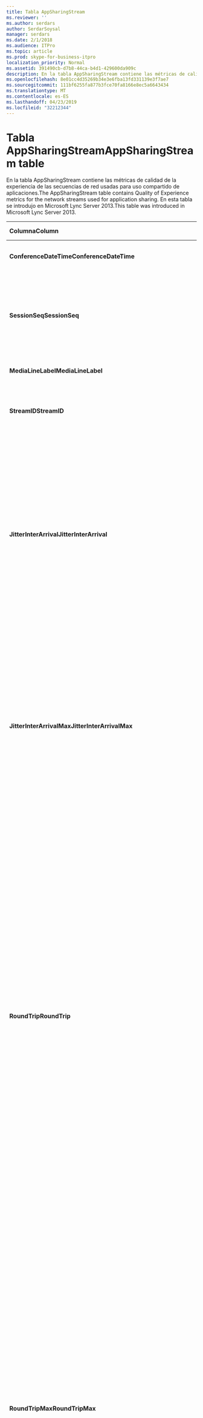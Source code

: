 ```yaml
---
title: Tabla AppSharingStream
ms.reviewer: ''
ms.author: serdars
author: SerdarSoysal
manager: serdars
ms.date: 2/1/2018
ms.audience: ITPro
ms.topic: article
ms.prod: skype-for-business-itpro
localization_priority: Normal
ms.assetid: 391490cb-d7b8-44ca-b4d1-429600da909c
description: En la tabla AppSharingStream contiene las métricas de calidad de la experiencia de las secuencias de red usadas para uso compartido de aplicaciones. En esta tabla se introdujo en Microsoft Lync Server 2013.
ms.openlocfilehash: 8e01cc4d35269b34e3e6fba13fd331139e3f7ae7
ms.sourcegitcommit: 111bf6255fa877b3fce70fa8166e8ec5a6643434
ms.translationtype: MT
ms.contentlocale: es-ES
ms.lasthandoff: 04/23/2019
ms.locfileid: "32212344"
---
```

# <a name="appsharingstream-table"></a><span data-ttu-id="35bac-104">Tabla AppSharingStream</span><span class="sxs-lookup"><span data-stu-id="35bac-104">AppSharingStream table</span></span>
 
<span data-ttu-id="35bac-105">En la tabla AppSharingStream contiene las métricas de calidad de la experiencia de las secuencias de red usadas para uso compartido de aplicaciones.</span><span class="sxs-lookup"><span data-stu-id="35bac-105">The AppSharingStream table contains Quality of Experience metrics for the network streams used for application sharing.</span></span> <span data-ttu-id="35bac-106">En esta tabla se introdujo en Microsoft Lync Server 2013.</span><span class="sxs-lookup"><span data-stu-id="35bac-106">This table was introduced in Microsoft Lync Server 2013.</span></span>
  
|<span data-ttu-id="35bac-107">**Columna**</span><span class="sxs-lookup"><span data-stu-id="35bac-107">**Column**</span></span>|<span data-ttu-id="35bac-108">**Tipo de datos**</span><span class="sxs-lookup"><span data-stu-id="35bac-108">**Data Type**</span></span>|<span data-ttu-id="35bac-109">**Clave o índice**</span><span class="sxs-lookup"><span data-stu-id="35bac-109">**Key/Index**</span></span>|<span data-ttu-id="35bac-110">**Detalles**</span><span class="sxs-lookup"><span data-stu-id="35bac-110">**Details**</span></span>|
|:-----|:-----|:-----|:-----|
|<span data-ttu-id="35bac-111">**ConferenceDateTime**</span><span class="sxs-lookup"><span data-stu-id="35bac-111">**ConferenceDateTime**</span></span> <br/> |<span data-ttu-id="35bac-112">fecha y hora</span><span class="sxs-lookup"><span data-stu-id="35bac-112">dateTime</span></span>  <br/> |<span data-ttu-id="35bac-113">Principal, externa</span><span class="sxs-lookup"><span data-stu-id="35bac-113">Primary, Foreign</span></span>  <br/> |<span data-ttu-id="35bac-114">Fecha y hora en se inició la sesión.</span><span class="sxs-lookup"><span data-stu-id="35bac-114">Date and time that the session started.</span></span>  <br/> |
|<span data-ttu-id="35bac-115">**SessionSeq**</span><span class="sxs-lookup"><span data-stu-id="35bac-115">**SessionSeq**</span></span> <br/> |<span data-ttu-id="35bac-116">int</span><span class="sxs-lookup"><span data-stu-id="35bac-116">int</span></span>  <br/> |<span data-ttu-id="35bac-117">Principal, externa</span><span class="sxs-lookup"><span data-stu-id="35bac-117">Primary, Foreign</span></span>  <br/> |<span data-ttu-id="35bac-118">Identificador secuencial usado para distinguir entre las sesiones que iniciar en la misma fecha y al mismo tiempo.</span><span class="sxs-lookup"><span data-stu-id="35bac-118">Sequential identifier used to distinguish between sessions that started on the same date and at the same time.</span></span>  <br/> |
|<span data-ttu-id="35bac-119">**MediaLineLabel**</span><span class="sxs-lookup"><span data-stu-id="35bac-119">**MediaLineLabel**</span></span> <br/> |<span data-ttu-id="35bac-120">tinyint</span><span class="sxs-lookup"><span data-stu-id="35bac-120">tinyint</span></span>  <br/> |<span data-ttu-id="35bac-121">Principal, externa</span><span class="sxs-lookup"><span data-stu-id="35bac-121">Primary, Foreign</span></span>  <br/> | <span data-ttu-id="35bac-122">Consulte la [Tabla MediaLine](https://docs.microsoft.com/skypeforbusiness/schema-reference/quality-of-experience-qoe-database-schema/medialine-0).</span><span class="sxs-lookup"><span data-stu-id="35bac-122">See [MediaLine Table](https://docs.microsoft.com/skypeforbusiness/schema-reference/quality-of-experience-qoe-database-schema/medialine-0).</span></span> <br/> |
|<span data-ttu-id="35bac-123">**StreamID**</span><span class="sxs-lookup"><span data-stu-id="35bac-123">**StreamID**</span></span> <br/> |<span data-ttu-id="35bac-124">int</span><span class="sxs-lookup"><span data-stu-id="35bac-124">int</span></span>  <br/> |<span data-ttu-id="35bac-125">Primary</span><span class="sxs-lookup"><span data-stu-id="35bac-125">Primary</span></span>  <br/> |<span data-ttu-id="35bac-126">Identificador único de la aplicación de uso compartido de secuencia.</span><span class="sxs-lookup"><span data-stu-id="35bac-126">Unique identifier of the application sharing stream.</span></span>  <br/> |
|<span data-ttu-id="35bac-127">**JitterInterArrival**</span><span class="sxs-lookup"><span data-stu-id="35bac-127">**JitterInterArrival**</span></span> <br/> |<span data-ttu-id="35bac-128">int</span><span class="sxs-lookup"><span data-stu-id="35bac-128">int</span></span>  <br/> ||<span data-ttu-id="35bac-p103">Valor medio de las vibraciones detectadas entre la llagada de paquetes RTP. (La vibración es una forma de medir la "inestabilidad" de una llamada). Los valores altos de vibración suelen deberse a la congestión o a una sobrecarga del servidor multimedia y dan lugar a la distorsión o pérdida del audio.</span><span class="sxs-lookup"><span data-stu-id="35bac-p103">Average jitter detected between RTP packet arrivals. (Jitter is a measure of the "shakiness" of a call.) High jitter values are typically caused by congestion or an overloaded media server, and result in distorted or lost audio.</span></span>  <br/> |
|<span data-ttu-id="35bac-131">**JitterInterArrivalMax**</span><span class="sxs-lookup"><span data-stu-id="35bac-131">**JitterInterArrivalMax**</span></span> <br/> |<span data-ttu-id="35bac-132">int</span><span class="sxs-lookup"><span data-stu-id="35bac-132">int</span></span>  <br/> ||<span data-ttu-id="35bac-133">Vibración máxima detectado entre llegados de paquete RTP.</span><span class="sxs-lookup"><span data-stu-id="35bac-133">Maximum jitter detected between RTP packet arrivals.</span></span> <span data-ttu-id="35bac-134">(Vibración es una medida de la "inestabilidad" de una llamada). Los valores de vibración alta normalmente causados por la congestión o un servidor de medios sobrecargado y audio distorsionado o perdido como resultado.</span><span class="sxs-lookup"><span data-stu-id="35bac-134">(Jitter is a measure of the "shakiness" of a call.) High jitter values are typically caused by congestion or an overloaded media server, and result in distorted or lost audio.</span></span>  <br/> |
|<span data-ttu-id="35bac-135">**RoundTrip**</span><span class="sxs-lookup"><span data-stu-id="35bac-135">**RoundTrip**</span></span> <br/> |<span data-ttu-id="35bac-136">int</span><span class="sxs-lookup"><span data-stu-id="35bac-136">int</span></span>  <br/> ||<span data-ttu-id="35bac-p105">Tiempo medio (en milisegundos) necesario para que un paquete de protocolo de transporte en tiempo real (RTP) llegue a otro extremo y vuelva. Los tiempos de ida y vuelta de 200 milisegundos o menos se consideran de calidad aceptable.</span><span class="sxs-lookup"><span data-stu-id="35bac-p105">Average amount of (in milliseconds) required for a Real-Time Transport Protocol packet to travel to another endpoint and then back. Round-trip times of 200 milliseconds or less are considered of acceptable quality.</span></span>  <br/> <span data-ttu-id="35bac-p106">Los valores elevados en los tiempos del recorrido de ida y vuelta pueden deberse a que se trata de enrutamientos de llamadas internacionales, una configuración incorrecta del enrutamiento o a la sobrecarga en el servidor de medios y causan dificultades en las conversaciones de audio en tiempo real bidireccionales.</span><span class="sxs-lookup"><span data-stu-id="35bac-p106">High round-trip values can be caused by international call routing; a routing misconfiguration; or an overloaded media server. High round-trip times result in difficulties with two-way, real-time audio conversations.</span></span>  <br/> |
|<span data-ttu-id="35bac-141">**RoundTripMax**</span><span class="sxs-lookup"><span data-stu-id="35bac-141">**RoundTripMax**</span></span> <br/> |<span data-ttu-id="35bac-142">int</span><span class="sxs-lookup"><span data-stu-id="35bac-142">int</span></span>  <br/> ||<span data-ttu-id="35bac-143">Cantidad máxima de (en milisegundos) necesario para que viajar al otro extremo y, a continuación, hacer una copia de un paquete de protocolo de transporte en tiempo real.</span><span class="sxs-lookup"><span data-stu-id="35bac-143">Maximum amount of (in milliseconds) required for a Real-Time Transport Protocol packet to travel to another endpoint and then back.</span></span> <span data-ttu-id="35bac-144">Los tiempos de ida y vuelta de 200 milisegundos o menos se consideran de calidad aceptable.</span><span class="sxs-lookup"><span data-stu-id="35bac-144">Round-trip times of 200 milliseconds or less are considered of acceptable quality.</span></span>  <br/> <span data-ttu-id="35bac-p108">Los valores elevados en los tiempos del recorrido de ida y vuelta pueden deberse a que se trata de enrutamientos de llamadas internacionales, una configuración incorrecta del enrutamiento o a la sobrecarga en el servidor de medios y causan dificultades en las conversaciones de audio en tiempo real bidireccionales.</span><span class="sxs-lookup"><span data-stu-id="35bac-p108">High round-trip values can be caused by international call routing; a routing misconfiguration; or an overloaded media server. High round-trip times result in difficulties with two-way, real-time audio conversations.</span></span>  <br/> |
|<span data-ttu-id="35bac-147">**PacketLossRate**</span><span class="sxs-lookup"><span data-stu-id="35bac-147">**PacketLossRate**</span></span> <br/> |<span data-ttu-id="35bac-148">float</span><span class="sxs-lookup"><span data-stu-id="35bac-148">float</span></span>  <br/> ||<span data-ttu-id="35bac-p109">Tasa media de pérdida de paquetes RTP (se habla de pérdida de paquetes cuando los paquetes RTP, un protocolo utilizado para transmitir audio y vídeo a través de Internet, no llegan a su destino). Una tasa alta de pérdida se suele deber a la congestión, falta de ancho de banda, congestión o interferencias en una conexión inalámbrica o la sobrecarga de un servidor de medios. Generalmente, la pérdida de paquetes da lugar a la pérdida o la distorsión del audio.</span><span class="sxs-lookup"><span data-stu-id="35bac-p109">Average rate of Real-Time Transport Protocol (RTP) packet loss. (Packet loss occurs when RTP packets, a protocol used for transmitting audio and video across the Internet, failed to reach their destination.) High loss rates are generally caused by congestion; lack of bandwidth; wireless congestion or interference; or an overloaded media server. Packet loss typically results in distorted or lost audio.</span></span>  <br/> |
|<span data-ttu-id="35bac-152">**PacketLossRateMax**</span><span class="sxs-lookup"><span data-stu-id="35bac-152">**PacketLossRateMax**</span></span> <br/> |<span data-ttu-id="35bac-153">float</span><span class="sxs-lookup"><span data-stu-id="35bac-153">float</span></span>  <br/> ||<span data-ttu-id="35bac-154">Tasa máxima de pérdida de paquetes de protocolo de transporte en tiempo real (RTP).</span><span class="sxs-lookup"><span data-stu-id="35bac-154">Maximum rate of Real-Time Transport Protocol (RTP) packet loss.</span></span> <span data-ttu-id="35bac-155">(La pérdida de paquetes se produce cuando los paquetes de RTP, un protocolo que se usa para la transmisión de audio y vídeo a través de Internet, no se pudo llegar a su destino.) Tasas de pérdidas alta generalmente causados por la congestión; falta de ancho de banda; congestión inalámbrica o interferencias; o un servidor de medios sobrecargado.</span><span class="sxs-lookup"><span data-stu-id="35bac-155">(Packet loss occurs when RTP packets, a protocol used for transmitting audio and video across the Internet, failed to reach their destination.) High loss rates are generally caused by congestion; lack of bandwidth; wireless congestion or interference; or an overloaded media server.</span></span> <span data-ttu-id="35bac-156">Generalmente, la pérdida de paquetes da lugar a la pérdida o la distorsión del audio.</span><span class="sxs-lookup"><span data-stu-id="35bac-156">Packet loss typically results in distorted or lost audio.</span></span>  <br/> |
|<span data-ttu-id="35bac-157">**PacketUtilization**</span><span class="sxs-lookup"><span data-stu-id="35bac-157">**PacketUtilization**</span></span> <br/> |<span data-ttu-id="35bac-158">int</span><span class="sxs-lookup"><span data-stu-id="35bac-158">int</span></span>  <br/> ||<span data-ttu-id="35bac-159">Número de paquetes enviados.</span><span class="sxs-lookup"><span data-stu-id="35bac-159">Number of packets sent.</span></span>  <br/> |
|<span data-ttu-id="35bac-160">**BandwidthEst**</span><span class="sxs-lookup"><span data-stu-id="35bac-160">**BandwidthEst**</span></span> <br/> |<span data-ttu-id="35bac-161">int</span><span class="sxs-lookup"><span data-stu-id="35bac-161">int</span></span>  <br/> ||<span data-ttu-id="35bac-162">Estimado unidireccional ancho de banda disponible al final de la sesión.</span><span class="sxs-lookup"><span data-stu-id="35bac-162">Estimated one-way bandwidth available at the end of the session.</span></span> <span data-ttu-id="35bac-163">Indica en bits por segundo.</span><span class="sxs-lookup"><span data-stu-id="35bac-163">Reported in bits per second.</span></span>  <br/> |
|<span data-ttu-id="35bac-164">**AppSharingPayloadDescription**</span><span class="sxs-lookup"><span data-stu-id="35bac-164">**AppSharingPayloadDescription**</span></span> <br/> |<span data-ttu-id="35bac-165">int</span><span class="sxs-lookup"><span data-stu-id="35bac-165">int</span></span>  <br/> ||<span data-ttu-id="35bac-166">Descripción de la aplicación de uso compartido de carga.</span><span class="sxs-lookup"><span data-stu-id="35bac-166">Description of the application sharing payload.</span></span>  <br/> |
|<span data-ttu-id="35bac-167">**RelativeOneWayTotal**</span><span class="sxs-lookup"><span data-stu-id="35bac-167">**RelativeOneWayTotal**</span></span> <br/> |<span data-ttu-id="35bac-168">float</span><span class="sxs-lookup"><span data-stu-id="35bac-168">float</span></span>  <br/> ||<span data-ttu-id="35bac-169">Cantidad total de latencia unidireccional.</span><span class="sxs-lookup"><span data-stu-id="35bac-169">Total amount of one-way latency.</span></span> <span data-ttu-id="35bac-170">Latencia unidireccional relativa mide el retraso entre el cliente y el servidor.</span><span class="sxs-lookup"><span data-stu-id="35bac-170">Relative one-way latency measures the delay between the client and the server.</span></span>  <br/> |
|<span data-ttu-id="35bac-171">**RelativeOneWayAverage**</span><span class="sxs-lookup"><span data-stu-id="35bac-171">**RelativeOneWayAverage**</span></span> <br/> |<span data-ttu-id="35bac-172">float</span><span class="sxs-lookup"><span data-stu-id="35bac-172">float</span></span>  <br/> ||<span data-ttu-id="35bac-173">Cantidad promedio de latencia unidireccional.</span><span class="sxs-lookup"><span data-stu-id="35bac-173">Average amount of one-way latency.</span></span> <span data-ttu-id="35bac-174">Latencia unidireccional relativa mide el retraso entre el cliente y el servidor.</span><span class="sxs-lookup"><span data-stu-id="35bac-174">Relative one-way latency measures the delay between the client and the server.</span></span>  <br/> |
|<span data-ttu-id="35bac-175">**RelativeOneWayMax**</span><span class="sxs-lookup"><span data-stu-id="35bac-175">**RelativeOneWayMax**</span></span> <br/> |<span data-ttu-id="35bac-176">float</span><span class="sxs-lookup"><span data-stu-id="35bac-176">float</span></span>  <br/> ||<span data-ttu-id="35bac-177">Cantidad máxima de latencia unidireccional.</span><span class="sxs-lookup"><span data-stu-id="35bac-177">Maximum amount of one-way latency.</span></span> <span data-ttu-id="35bac-178">Latencia unidireccional relativa mide el retraso entre el cliente y el servidor.</span><span class="sxs-lookup"><span data-stu-id="35bac-178">Relative one-way latency measures the delay between the client and the server.</span></span>  <br/> |
|<span data-ttu-id="35bac-179">**RelativeOneWayBurstOccurrences**</span><span class="sxs-lookup"><span data-stu-id="35bac-179">**RelativeOneWayBurstOccurrences**</span></span> <br/> |<span data-ttu-id="35bac-180">int</span><span class="sxs-lookup"><span data-stu-id="35bac-180">int</span></span>  <br/> ||<span data-ttu-id="35bac-181">Repeticiones de ráfagas unidireccional total.</span><span class="sxs-lookup"><span data-stu-id="35bac-181">Total one-way burst occurrences.</span></span> <span data-ttu-id="35bac-182">Una transmisión "ráfagas" es una transmisión que los datos fluyen en ráfagas imprevisibles en contraposición a una secuencia estable.</span><span class="sxs-lookup"><span data-stu-id="35bac-182">A "bursty" transmission is a transmission where data flows in unpredictable bursts as opposed to a steady stream.</span></span> <span data-ttu-id="35bac-183">Esta métrica mide el flujo de datos entre el cliente y el servidor.</span><span class="sxs-lookup"><span data-stu-id="35bac-183">This metric measures data flow between the client and the server.</span></span>  <br/> |
|<span data-ttu-id="35bac-184">**RelativeOneWayBurstDensity**</span><span class="sxs-lookup"><span data-stu-id="35bac-184">**RelativeOneWayBurstDensity**</span></span> <br/> |<span data-ttu-id="35bac-185">float</span><span class="sxs-lookup"><span data-stu-id="35bac-185">float</span></span>  <br/> ||<span data-ttu-id="35bac-186">Densidad de ráfagas unidireccional total.</span><span class="sxs-lookup"><span data-stu-id="35bac-186">Total one-way burst density.</span></span> <span data-ttu-id="35bac-187">Una transmisión "ráfagas" es una transmisión que los datos fluyen en ráfagas imprevisibles en contraposición a una secuencia estable.</span><span class="sxs-lookup"><span data-stu-id="35bac-187">A "bursty" transmission is a transmission where data flows in unpredictable bursts as opposed to a steady stream.</span></span> <span data-ttu-id="35bac-188">Esta métrica mide el flujo de datos entre el cliente y el servidor.</span><span class="sxs-lookup"><span data-stu-id="35bac-188">This metric measures data flow between the client and the server.</span></span>  <br/> |
|<span data-ttu-id="35bac-189">**RelativeOneWayBurstDuration**</span><span class="sxs-lookup"><span data-stu-id="35bac-189">**RelativeOneWayBurstDuration**</span></span> <br/> |<span data-ttu-id="35bac-190">float</span><span class="sxs-lookup"><span data-stu-id="35bac-190">float</span></span>  <br/> ||<span data-ttu-id="35bac-191">Duración de ráfagas unidireccional total.</span><span class="sxs-lookup"><span data-stu-id="35bac-191">Total one-way burst duration.</span></span> <span data-ttu-id="35bac-192">Una transmisión "ráfagas" es una transmisión que los datos fluyen en ráfagas imprevisibles en contraposición a una secuencia estable.</span><span class="sxs-lookup"><span data-stu-id="35bac-192">A "bursty" transmission is a transmission where data flows in unpredictable bursts as opposed to a steady stream.</span></span> <span data-ttu-id="35bac-193">Esta métrica mide el flujo de datos entre el cliente y el servidor.</span><span class="sxs-lookup"><span data-stu-id="35bac-193">This metric measures data flow between the client and the server.</span></span>  <br/> |
|<span data-ttu-id="35bac-194">**RelativeOneWayGapOccurrences**</span><span class="sxs-lookup"><span data-stu-id="35bac-194">**RelativeOneWayGapOccurrences**</span></span> <br/> |<span data-ttu-id="35bac-195">int</span><span class="sxs-lookup"><span data-stu-id="35bac-195">int</span></span>  <br/> ||<span data-ttu-id="35bac-196">Repeticiones de intervalos unidireccional total.</span><span class="sxs-lookup"><span data-stu-id="35bac-196">Total one-way gap occurrences.</span></span> <span data-ttu-id="35bac-197">Una transmisión "ráfagas" es una transmisión que los datos fluyen en ráfagas imprevisibles en contraposición a una secuencia estable; carencias de indican los retrasos entre estas ráfagas.</span><span class="sxs-lookup"><span data-stu-id="35bac-197">A "bursty" transmission is a transmission where data flows in unpredictable bursts as opposed to a steady stream; gaps indicate delays between these bursts.</span></span> <span data-ttu-id="35bac-198">Esta métrica mide el flujo de datos entre el cliente y el servidor.</span><span class="sxs-lookup"><span data-stu-id="35bac-198">This metric measures data flow between the client and the server.</span></span>  <br/> |
|<span data-ttu-id="35bac-199">**RelativeOneWayGapDensity**</span><span class="sxs-lookup"><span data-stu-id="35bac-199">**RelativeOneWayGapDensity**</span></span> <br/> |<span data-ttu-id="35bac-200">float</span><span class="sxs-lookup"><span data-stu-id="35bac-200">float</span></span>  <br/> ||<span data-ttu-id="35bac-201">Densidad de intervalos unidireccional total.</span><span class="sxs-lookup"><span data-stu-id="35bac-201">Total one-way gap density.</span></span> <span data-ttu-id="35bac-202">Una transmisión "ráfagas" es una transmisión que los datos fluyen en ráfagas imprevisibles en contraposición a una secuencia estable; carencias de indican los retrasos entre estas ráfagas.</span><span class="sxs-lookup"><span data-stu-id="35bac-202">A "bursty" transmission is a transmission where data flows in unpredictable bursts as opposed to a steady stream; gaps indicate delays between these bursts.</span></span> <span data-ttu-id="35bac-203">Esta métrica mide el flujo de datos entre el cliente y el servidor.</span><span class="sxs-lookup"><span data-stu-id="35bac-203">This metric measures data flow between the client and the server.</span></span>  <br/> |
|<span data-ttu-id="35bac-204">**RelativeOneWayGapDuration**</span><span class="sxs-lookup"><span data-stu-id="35bac-204">**RelativeOneWayGapDuration**</span></span> <br/> |<span data-ttu-id="35bac-205">float</span><span class="sxs-lookup"><span data-stu-id="35bac-205">float</span></span>  <br/> ||<span data-ttu-id="35bac-206">Duración de intervalos unidireccional total.</span><span class="sxs-lookup"><span data-stu-id="35bac-206">Total one-way gap duration.</span></span> <span data-ttu-id="35bac-207">Una transmisión "ráfagas" es una transmisión que los datos fluyen en ráfagas imprevisibles en contraposición a una secuencia estable; carencias de indican los retrasos entre estas ráfagas.</span><span class="sxs-lookup"><span data-stu-id="35bac-207">A "bursty" transmission is a transmission where data flows in unpredictable bursts as opposed to a steady stream; gaps indicate delays between these bursts.</span></span> <span data-ttu-id="35bac-208">Esta métrica mide el flujo de datos entre el cliente y el servidor.</span><span class="sxs-lookup"><span data-stu-id="35bac-208">This metric measures data flow between the client and the server.</span></span>  <br/> |
|<span data-ttu-id="35bac-209">**ApplicationSharingType**</span><span class="sxs-lookup"><span data-stu-id="35bac-209">**ApplicationSharingType**</span></span> <br/> |<span data-ttu-id="35bac-210">varchar (256)</span><span class="sxs-lookup"><span data-stu-id="35bac-210">varChar(256)</span></span>  <br/> ||<span data-ttu-id="35bac-211">Función de aplicación (que comparte o visualiza) y tipo de contenido.</span><span class="sxs-lookup"><span data-stu-id="35bac-211">Application role (Sharer or Viewer) and content type.</span></span>  <br/> |
|<span data-ttu-id="35bac-212">**RDPTileProcessingLatencyTotal**</span><span class="sxs-lookup"><span data-stu-id="35bac-212">**RDPTileProcessingLatencyTotal**</span></span> <br/> |<span data-ttu-id="35bac-213">float</span><span class="sxs-lookup"><span data-stu-id="35bac-213">float</span></span>  <br/> ||<span data-ttu-id="35bac-214">Tiempo total de procesamiento de protocolo de escritorio remoto (RDP) se organizan en mosaico.</span><span class="sxs-lookup"><span data-stu-id="35bac-214">Total processing time for remote desktop protocol (RDP) tiles.</span></span> <span data-ttu-id="35bac-215">Un total superior es igual a un retraso en la experiencia de visualización más largo.</span><span class="sxs-lookup"><span data-stu-id="35bac-215">A higher total equates to a longer delay in the viewing experience.</span></span>  <br/> |
|<span data-ttu-id="35bac-216">**RDPTileProcessingLatencyAverage**</span><span class="sxs-lookup"><span data-stu-id="35bac-216">**RDPTileProcessingLatencyAverage**</span></span> <br/> |<span data-ttu-id="35bac-217">float</span><span class="sxs-lookup"><span data-stu-id="35bac-217">float</span></span>  <br/> ||<span data-ttu-id="35bac-218">Promedio de tiempo de procesamiento de protocolo de escritorio remoto (RDP de) mosaicos.</span><span class="sxs-lookup"><span data-stu-id="35bac-218">Average processing time for remote desktop protocol (RDP) tiles.</span></span> <span data-ttu-id="35bac-219">Un total superior es igual a un retraso en la experiencia de visualización más largo.</span><span class="sxs-lookup"><span data-stu-id="35bac-219">A higher total equates to a longer delay in the viewing experience.</span></span>  <br/> |
|<span data-ttu-id="35bac-220">**RDPTileProcessingLatencyMax**</span><span class="sxs-lookup"><span data-stu-id="35bac-220">**RDPTileProcessingLatencyMax**</span></span> <br/> |<span data-ttu-id="35bac-221">float</span><span class="sxs-lookup"><span data-stu-id="35bac-221">float</span></span>  <br/> ||<span data-ttu-id="35bac-222">Tiempo máximo de procesamiento de protocolo de escritorio remoto (RDP) se organizan en mosaico.</span><span class="sxs-lookup"><span data-stu-id="35bac-222">Maximum processing time for remote desktop protocol (RDP) tiles.</span></span> <span data-ttu-id="35bac-223">Un total superior es igual a un retraso en la experiencia de visualización más largo.</span><span class="sxs-lookup"><span data-stu-id="35bac-223">A higher total equates to a longer delay in the viewing experience.</span></span>  <br/> |
|<span data-ttu-id="35bac-224">**RDPTileProcessingLatencyBurstOccurrences**</span><span class="sxs-lookup"><span data-stu-id="35bac-224">**RDPTileProcessingLatencyBurstOccurrences**</span></span> <br/> |<span data-ttu-id="35bac-225">int</span><span class="sxs-lookup"><span data-stu-id="35bac-225">int</span></span>  <br/> ||<span data-ttu-id="35bac-226">Repeticiones de ráfagas en el tiempo de procesamiento de protocolo de escritorio remoto (RDP) mosaicos.</span><span class="sxs-lookup"><span data-stu-id="35bac-226">Burst occurrences in the processing time for remote desktop protocol (RDP) tiles.</span></span> <span data-ttu-id="35bac-227">Una transmisión "ráfagas" es una transmisión que los datos fluyen en ráfagas imprevisibles en contraposición a una secuencia estable.</span><span class="sxs-lookup"><span data-stu-id="35bac-227">A "bursty" transmission is a transmission where data flows in unpredictable bursts as opposed to a steady stream.</span></span>  <br/> |
|<span data-ttu-id="35bac-228">**RDPTileProcessingLatencyBurstDensity**</span><span class="sxs-lookup"><span data-stu-id="35bac-228">**RDPTileProcessingLatencyBurstDensity**</span></span> <br/> |<span data-ttu-id="35bac-229">float</span><span class="sxs-lookup"><span data-stu-id="35bac-229">float</span></span>  <br/> ||<span data-ttu-id="35bac-230">Densidad de ráfagas en el tiempo de procesamiento de protocolo de escritorio remoto (RDP) mosaicos.</span><span class="sxs-lookup"><span data-stu-id="35bac-230">Burst density in the processing time for remote desktop protocol (RDP) tiles.</span></span> <span data-ttu-id="35bac-231">Una transmisión "ráfagas" es una transmisión que los datos fluyen en ráfagas imprevisibles en contraposición a una secuencia estable.</span><span class="sxs-lookup"><span data-stu-id="35bac-231">A "bursty" transmission is a transmission where data flows in unpredictable bursts as opposed to a steady stream.</span></span>  <br/> |
|<span data-ttu-id="35bac-232">**RDPTileProcessingLatencyBurstDuration**</span><span class="sxs-lookup"><span data-stu-id="35bac-232">**RDPTileProcessingLatencyBurstDuration**</span></span> <br/> |<span data-ttu-id="35bac-233">float</span><span class="sxs-lookup"><span data-stu-id="35bac-233">float</span></span>  <br/> ||<span data-ttu-id="35bac-234">Duración en el tiempo de procesamiento de protocolo de escritorio remoto (RDP) mosaicos de ráfagas.</span><span class="sxs-lookup"><span data-stu-id="35bac-234">Burst duration in the processing time for remote desktop protocol (RDP) tiles.</span></span> <span data-ttu-id="35bac-235">Una transmisión "ráfagas" es una transmisión que los datos fluyen en ráfagas imprevisibles en contraposición a una secuencia estable.</span><span class="sxs-lookup"><span data-stu-id="35bac-235">A "bursty" transmission is a transmission where data flows in unpredictable bursts as opposed to a steady stream.</span></span>  <br/> |
|<span data-ttu-id="35bac-236">**RDPTileProcessingLatencyGapOccurrences**</span><span class="sxs-lookup"><span data-stu-id="35bac-236">**RDPTileProcessingLatencyGapOccurrences**</span></span> <br/> |<span data-ttu-id="35bac-237">int</span><span class="sxs-lookup"><span data-stu-id="35bac-237">int</span></span>  <br/> ||<span data-ttu-id="35bac-238">Repeticiones de intervalos en el tiempo de procesamiento de protocolo de escritorio remoto (RDP) mosaicos.</span><span class="sxs-lookup"><span data-stu-id="35bac-238">Gap occurrences in the processing time for remote desktop protocol (RDP) tiles.</span></span>  <br/> |
|<span data-ttu-id="35bac-239">**RDPTileProcessingLatencyGapDensity**</span><span class="sxs-lookup"><span data-stu-id="35bac-239">**RDPTileProcessingLatencyGapDensity**</span></span> <br/> |<span data-ttu-id="35bac-240">float</span><span class="sxs-lookup"><span data-stu-id="35bac-240">float</span></span>  <br/> ||<span data-ttu-id="35bac-241">Densidad de intervalos en el tiempo de procesamiento de protocolo de escritorio remoto (RDP) se organizan en mosaico.</span><span class="sxs-lookup"><span data-stu-id="35bac-241">Gap density in the processing time for remote desktop protocol (RDP) tiles.</span></span> <span data-ttu-id="35bac-242">Densidad de intervalos bajo equivale a una mejor experiencia de visualización.</span><span class="sxs-lookup"><span data-stu-id="35bac-242">Low gap density equates to a better viewing experience.</span></span>  <br/> |
|<span data-ttu-id="35bac-243">**RDPTileProcessingLatencyGapDuration**</span><span class="sxs-lookup"><span data-stu-id="35bac-243">**RDPTileProcessingLatencyGapDuration**</span></span> <br/> |<span data-ttu-id="35bac-244">float</span><span class="sxs-lookup"><span data-stu-id="35bac-244">float</span></span>  <br/> ||<span data-ttu-id="35bac-245">Duración de intervalos en el tiempo de procesamiento de protocolo de escritorio remoto (RDP) se organizan en mosaico.</span><span class="sxs-lookup"><span data-stu-id="35bac-245">Gap duration in the processing time for remote desktop protocol (RDP) tiles.</span></span> <span data-ttu-id="35bac-246">Las duraciones de espacio corto equivalen a una mejor experiencia de visualización.</span><span class="sxs-lookup"><span data-stu-id="35bac-246">Short gap durations equate to a better viewing experience.</span></span>  <br/> |
|<span data-ttu-id="35bac-247">**CaptureTileRateTotal**</span><span class="sxs-lookup"><span data-stu-id="35bac-247">**CaptureTileRateTotal**</span></span> <br/> |<span data-ttu-id="35bac-248">float</span><span class="sxs-lookup"><span data-stu-id="35bac-248">float</span></span>  <br/> ||<span data-ttu-id="35bac-249">Tasa total de datos capturados (en datos por segundo).</span><span class="sxs-lookup"><span data-stu-id="35bac-249">Total rate of captured tiles (in tiles per second).</span></span>  <br/> |
|<span data-ttu-id="35bac-250">**CaptureTileRateAverage**</span><span class="sxs-lookup"><span data-stu-id="35bac-250">**CaptureTileRateAverage**</span></span> <br/> |<span data-ttu-id="35bac-251">float</span><span class="sxs-lookup"><span data-stu-id="35bac-251">float</span></span>  <br/> ||<span data-ttu-id="35bac-252">Velocidad media de datos capturados (en datos por segundo).</span><span class="sxs-lookup"><span data-stu-id="35bac-252">Average rate of captured tiles (in tiles per second).</span></span>  <br/> |
|<span data-ttu-id="35bac-253">**CaptureTileRateMax**</span><span class="sxs-lookup"><span data-stu-id="35bac-253">**CaptureTileRateMax**</span></span> <br/> |<span data-ttu-id="35bac-254">float</span><span class="sxs-lookup"><span data-stu-id="35bac-254">float</span></span>  <br/> ||<span data-ttu-id="35bac-255">Tasa máxima de datos capturados (en datos por segundo).</span><span class="sxs-lookup"><span data-stu-id="35bac-255">Maximum rate of captured tiles (in tiles per second).</span></span>  <br/> |
|<span data-ttu-id="35bac-256">**CaptureTileRateBurstOccurrences**</span><span class="sxs-lookup"><span data-stu-id="35bac-256">**CaptureTileRateBurstOccurrences**</span></span> <br/> |<span data-ttu-id="35bac-257">en t</span><span class="sxs-lookup"><span data-stu-id="35bac-257">in t</span></span>  <br/> ||<span data-ttu-id="35bac-258">Repeticiones de ráfagas en la tasa de datos capturados (en datos por segundo).</span><span class="sxs-lookup"><span data-stu-id="35bac-258">Burst occurrences in the rate of captured tiles (in tiles per second).</span></span>  <br/> |
|<span data-ttu-id="35bac-259">**CaptureTileRateBurstDensity**</span><span class="sxs-lookup"><span data-stu-id="35bac-259">**CaptureTileRateBurstDensity**</span></span> <br/> |<span data-ttu-id="35bac-260">float</span><span class="sxs-lookup"><span data-stu-id="35bac-260">float</span></span>  <br/> ||<span data-ttu-id="35bac-261">Densidad de ráfagas en la tasa de datos capturados (en datos por segundo).</span><span class="sxs-lookup"><span data-stu-id="35bac-261">Burst density in the rate of captured tiles (in tiles per second).</span></span>  <br/> |
|<span data-ttu-id="35bac-262">**CaptureTileRateBurstDuration**</span><span class="sxs-lookup"><span data-stu-id="35bac-262">**CaptureTileRateBurstDuration**</span></span> <br/> |<span data-ttu-id="35bac-263">float</span><span class="sxs-lookup"><span data-stu-id="35bac-263">float</span></span>  <br/> ||<span data-ttu-id="35bac-264">Duración de ráfagas en la tasa de datos capturados (en datos por segundo).</span><span class="sxs-lookup"><span data-stu-id="35bac-264">Burst duration in the rate of captured tiles (in tiles per second).</span></span>  <br/> |
|<span data-ttu-id="35bac-265">**CaptureTileRateGapOccurrences**</span><span class="sxs-lookup"><span data-stu-id="35bac-265">**CaptureTileRateGapOccurrences**</span></span> <br/> |<span data-ttu-id="35bac-266">int</span><span class="sxs-lookup"><span data-stu-id="35bac-266">int</span></span>  <br/> ||<span data-ttu-id="35bac-267">Repeticiones de intervalos en la tasa de datos capturados (en datos por segundo).</span><span class="sxs-lookup"><span data-stu-id="35bac-267">Gap occurrences in the rate of captured tiles (in tiles per second).</span></span>  <br/> |
|<span data-ttu-id="35bac-268">**CaptureTileRateGapDensity**</span><span class="sxs-lookup"><span data-stu-id="35bac-268">**CaptureTileRateGapDensity**</span></span> <br/> |<span data-ttu-id="35bac-269">float</span><span class="sxs-lookup"><span data-stu-id="35bac-269">float</span></span>  <br/> ||<span data-ttu-id="35bac-270">Densidad de intervalos en la tasa de datos capturados (en datos por segundo).</span><span class="sxs-lookup"><span data-stu-id="35bac-270">Gap density in the rate of captured tiles (in tiles per second).</span></span>  <br/> |
|<span data-ttu-id="35bac-271">**CaptureTileRateGapDuration**</span><span class="sxs-lookup"><span data-stu-id="35bac-271">**CaptureTileRateGapDuration**</span></span> <br/> |<span data-ttu-id="35bac-272">float</span><span class="sxs-lookup"><span data-stu-id="35bac-272">float</span></span>  <br/> ||<span data-ttu-id="35bac-273">Duración de intervalos en la tasa de datos capturados (en datos por segundo).</span><span class="sxs-lookup"><span data-stu-id="35bac-273">Gap duration in the rate of captured tiles (in tiles per second).</span></span>  <br/> |
|<span data-ttu-id="35bac-274">**SpoiledTilePercentTotal**</span><span class="sxs-lookup"><span data-stu-id="35bac-274">**SpoiledTilePercentTotal**</span></span> <br/> |<span data-ttu-id="35bac-275">float</span><span class="sxs-lookup"><span data-stu-id="35bac-275">float</span></span>  <br/> ||<span data-ttu-id="35bac-276">Porcentaje total de contenido que no llega al visor pero descartado y sobrescrito con contenido nuevo.</span><span class="sxs-lookup"><span data-stu-id="35bac-276">Total percentage of the content that did not reach the viewer but was instead discarded and overwritten by fresh content.</span></span>  <br/> |
|<span data-ttu-id="35bac-277">**SpoiledTilePercentAverage**</span><span class="sxs-lookup"><span data-stu-id="35bac-277">**SpoiledTilePercentAverage**</span></span> <br/> |<span data-ttu-id="35bac-278">float</span><span class="sxs-lookup"><span data-stu-id="35bac-278">float</span></span>  <br/> ||<span data-ttu-id="35bac-279">Porcentaje promedio de contenido que no llega al visor pero descartado y sobrescrito con contenido nuevo.</span><span class="sxs-lookup"><span data-stu-id="35bac-279">Average percentage of the content that did not reach the viewer but was instead discarded and overwritten by fresh content.</span></span>  <br/> |
|<span data-ttu-id="35bac-280">**SpoiledTilePercentMax**</span><span class="sxs-lookup"><span data-stu-id="35bac-280">**SpoiledTilePercentMax**</span></span> <br/> |<span data-ttu-id="35bac-281">float</span><span class="sxs-lookup"><span data-stu-id="35bac-281">float</span></span>  <br/> ||<span data-ttu-id="35bac-282">Porcentaje máximo de contenido que no llega al visor pero descartado y sobrescrito con contenido nuevo.</span><span class="sxs-lookup"><span data-stu-id="35bac-282">Maximum percentage of the content that did not reach the viewer but was instead discarded and overwritten by fresh content.</span></span>  <br/> |
|<span data-ttu-id="35bac-283">**SpoiledTilePercentBurstOccurrences**</span><span class="sxs-lookup"><span data-stu-id="35bac-283">**SpoiledTilePercentBurstOccurrences**</span></span> <br/> |<span data-ttu-id="35bac-284">int</span><span class="sxs-lookup"><span data-stu-id="35bac-284">int</span></span>  <br/> ||<span data-ttu-id="35bac-285">Ráfagas de repeticiones para el contenido que no llega al visor pero descartado y sobrescrito con contenido nuevo.</span><span class="sxs-lookup"><span data-stu-id="35bac-285">Burst occurrences for the content that did not reach the viewer but was instead discarded and overwritten by fresh content.</span></span>  <br/> |
|<span data-ttu-id="35bac-286">**SpoiledTilePercentBurstDensity**</span><span class="sxs-lookup"><span data-stu-id="35bac-286">**SpoiledTilePercentBurstDensity**</span></span> <br/> |<span data-ttu-id="35bac-287">float</span><span class="sxs-lookup"><span data-stu-id="35bac-287">float</span></span>  <br/> ||<span data-ttu-id="35bac-288">Ráfagas densidad para el contenido que no llega al visor pero descartado y sobrescrito con contenido nuevo.</span><span class="sxs-lookup"><span data-stu-id="35bac-288">Burst density for the content that did not reach the viewer but was instead discarded and overwritten by fresh content.</span></span>  <br/> |
|<span data-ttu-id="35bac-289">**SpoiledTilePercentBurstDuration**</span><span class="sxs-lookup"><span data-stu-id="35bac-289">**SpoiledTilePercentBurstDuration**</span></span> <br/> |<span data-ttu-id="35bac-290">float</span><span class="sxs-lookup"><span data-stu-id="35bac-290">float</span></span>  <br/> ||<span data-ttu-id="35bac-291">Ráfagas de duración para el contenido que no llega al visor pero descartado y sobrescrito con contenido nuevo.</span><span class="sxs-lookup"><span data-stu-id="35bac-291">Burst duration for the content that did not reach the viewer but was instead discarded and overwritten by fresh content.</span></span>  <br/> |
|<span data-ttu-id="35bac-292">**SpoiledTilePercentGapOccurrences**</span><span class="sxs-lookup"><span data-stu-id="35bac-292">**SpoiledTilePercentGapOccurrences**</span></span> <br/> |<span data-ttu-id="35bac-293">int</span><span class="sxs-lookup"><span data-stu-id="35bac-293">int</span></span>  <br/> ||<span data-ttu-id="35bac-294">Repeticiones de intervalos en el contenido que no llega al visor pero descartado y sobrescrito con contenido nuevo.</span><span class="sxs-lookup"><span data-stu-id="35bac-294">Gap occurrences for the content that did not reach the viewer but was instead discarded and overwritten by fresh content.</span></span>  <br/> |
|<span data-ttu-id="35bac-295">**SpoiledTilePercentGapDensity**</span><span class="sxs-lookup"><span data-stu-id="35bac-295">**SpoiledTilePercentGapDensity**</span></span> <br/> |<span data-ttu-id="35bac-296">float</span><span class="sxs-lookup"><span data-stu-id="35bac-296">float</span></span>  <br/> ||<span data-ttu-id="35bac-297">Densidad de intervalos en el contenido que no llega al visor pero descartado y sobrescrito con contenido nuevo.</span><span class="sxs-lookup"><span data-stu-id="35bac-297">Gap density for the content that did not reach the viewer but was instead discarded and overwritten by fresh content.</span></span>  <br/> |
|<span data-ttu-id="35bac-298">**SpoiledTilePercentGapDuration**</span><span class="sxs-lookup"><span data-stu-id="35bac-298">**SpoiledTilePercentGapDuration**</span></span> <br/> |<span data-ttu-id="35bac-299">float</span><span class="sxs-lookup"><span data-stu-id="35bac-299">float</span></span>  <br/> ||<span data-ttu-id="35bac-300">Duración de intervalos en el contenido que no llega al visor pero descartado y sobrescrito con contenido nuevo.</span><span class="sxs-lookup"><span data-stu-id="35bac-300">Gap duration for the content that did not reach the viewer but was instead discarded and overwritten by fresh content.</span></span>  <br/> |
|<span data-ttu-id="35bac-301">**ScrapingFrameRateTotal**</span><span class="sxs-lookup"><span data-stu-id="35bac-301">**ScrapingFrameRateTotal**</span></span> <br/> |<span data-ttu-id="35bac-302">float</span><span class="sxs-lookup"><span data-stu-id="35bac-302">float</span></span>  <br/> ||<span data-ttu-id="35bac-303">Número total de marcos descartados desde el origen de gráficos.</span><span class="sxs-lookup"><span data-stu-id="35bac-303">Total number of frames scraped from the graphics source.</span></span>  <br/> |
|<span data-ttu-id="35bac-304">**ScrapingFrameRateAverage**</span><span class="sxs-lookup"><span data-stu-id="35bac-304">**ScrapingFrameRateAverage**</span></span> <br/> |<span data-ttu-id="35bac-305">float</span><span class="sxs-lookup"><span data-stu-id="35bac-305">float</span></span>  <br/> ||<span data-ttu-id="35bac-306">Número medio de marcos descartados desde el origen de gráficos.</span><span class="sxs-lookup"><span data-stu-id="35bac-306">Average number of frames scraped from the graphics source.</span></span>  <br/> |
|<span data-ttu-id="35bac-307">**ScrapingFrameRateMax**</span><span class="sxs-lookup"><span data-stu-id="35bac-307">**ScrapingFrameRateMax**</span></span> <br/> |<span data-ttu-id="35bac-308">float</span><span class="sxs-lookup"><span data-stu-id="35bac-308">float</span></span>  <br/> ||<span data-ttu-id="35bac-309">Número máximo de marcos descartados desde el origen de gráficos.</span><span class="sxs-lookup"><span data-stu-id="35bac-309">Maximum number of frames scraped from the graphics source.</span></span>  <br/> |
|<span data-ttu-id="35bac-310">**ScrapingFrameRateBurstOccurrences**</span><span class="sxs-lookup"><span data-stu-id="35bac-310">**ScrapingFrameRateBurstOccurrences**</span></span> <br/> |<span data-ttu-id="35bac-311">int</span><span class="sxs-lookup"><span data-stu-id="35bac-311">int</span></span>  <br/> ||<span data-ttu-id="35bac-312">Repeticiones de ráfagas en los marcos descartados desde el origen de gráficos.</span><span class="sxs-lookup"><span data-stu-id="35bac-312">Burst occurrences in the frames scraped from the graphics source.</span></span>  <br/> |
|<span data-ttu-id="35bac-313">**ScrapingFrameRateBurstDensity**</span><span class="sxs-lookup"><span data-stu-id="35bac-313">**ScrapingFrameRateBurstDensity**</span></span> <br/> |<span data-ttu-id="35bac-314">float</span><span class="sxs-lookup"><span data-stu-id="35bac-314">float</span></span>  <br/> ||<span data-ttu-id="35bac-315">Densidad de ráfagas en los marcos descartados desde el origen de gráficos.</span><span class="sxs-lookup"><span data-stu-id="35bac-315">Burst density in the frames scraped from the graphics source.</span></span>  <br/> |
|<span data-ttu-id="35bac-316">**ScrapingFrameRateBurstDuration**</span><span class="sxs-lookup"><span data-stu-id="35bac-316">**ScrapingFrameRateBurstDuration**</span></span> <br/> |<span data-ttu-id="35bac-317">float</span><span class="sxs-lookup"><span data-stu-id="35bac-317">float</span></span>  <br/> ||<span data-ttu-id="35bac-318">Duración de ráfagas en los marcos descartados desde el origen de gráficos.</span><span class="sxs-lookup"><span data-stu-id="35bac-318">Burst duration in the frames scraped from the graphics source.</span></span>  <br/> |
|<span data-ttu-id="35bac-319">**ScrapingFrameRateGapOccurrences**</span><span class="sxs-lookup"><span data-stu-id="35bac-319">**ScrapingFrameRateGapOccurrences**</span></span> <br/> |<span data-ttu-id="35bac-320">int</span><span class="sxs-lookup"><span data-stu-id="35bac-320">int</span></span>  <br/> ||<span data-ttu-id="35bac-321">Repeticiones de intervalos en los marcos descartados desde el origen de gráficos.</span><span class="sxs-lookup"><span data-stu-id="35bac-321">Gap occurrences in the frames scraped from the graphics source.</span></span>  <br/> |
|<span data-ttu-id="35bac-322">**ScrapingFrameRateGapDensity**</span><span class="sxs-lookup"><span data-stu-id="35bac-322">**ScrapingFrameRateGapDensity**</span></span> <br/> |<span data-ttu-id="35bac-323">float</span><span class="sxs-lookup"><span data-stu-id="35bac-323">float</span></span>  <br/> ||<span data-ttu-id="35bac-324">Densidad de intervalos en los marcos descartados desde el origen de gráficos.</span><span class="sxs-lookup"><span data-stu-id="35bac-324">Gap density in the frames scraped from the graphics source.</span></span>  <br/> |
|<span data-ttu-id="35bac-325">**ScrapingFrameRateGapDuration**</span><span class="sxs-lookup"><span data-stu-id="35bac-325">**ScrapingFrameRateGapDuration**</span></span> <br/> |<span data-ttu-id="35bac-326">float</span><span class="sxs-lookup"><span data-stu-id="35bac-326">float</span></span>  <br/> ||<span data-ttu-id="35bac-327">Duración de intervalos en los marcos descartados desde el origen de gráficos.</span><span class="sxs-lookup"><span data-stu-id="35bac-327">Gap duration in the frames scraped from the graphics source.</span></span>  <br/> |
|<span data-ttu-id="35bac-328">**IncomingTileRateTotal**</span><span class="sxs-lookup"><span data-stu-id="35bac-328">**IncomingTileRateTotal**</span></span> <br/> |<span data-ttu-id="35bac-329">float</span><span class="sxs-lookup"><span data-stu-id="35bac-329">float</span></span>  <br/> ||<span data-ttu-id="35bac-330">Total de la tasa de tramas de entrada recibidos por el Visor.</span><span class="sxs-lookup"><span data-stu-id="35bac-330">Total incoming frame rate as received by the viewer.</span></span>  <br/> |
|<span data-ttu-id="35bac-331">**IncomingTileRateAverage**</span><span class="sxs-lookup"><span data-stu-id="35bac-331">**IncomingTileRateAverage**</span></span> <br/> |<span data-ttu-id="35bac-332">float</span><span class="sxs-lookup"><span data-stu-id="35bac-332">float</span></span>  <br/> ||<span data-ttu-id="35bac-333">Promedio de tasa de tramas de entrada recibidos por el Visor.</span><span class="sxs-lookup"><span data-stu-id="35bac-333">Average incoming frame rate as received by the viewer.</span></span>  <br/> |
|<span data-ttu-id="35bac-334">**IncomingTileRateMax**</span><span class="sxs-lookup"><span data-stu-id="35bac-334">**IncomingTileRateMax**</span></span> <br/> |<span data-ttu-id="35bac-335">float</span><span class="sxs-lookup"><span data-stu-id="35bac-335">float</span></span>  <br/> ||<span data-ttu-id="35bac-336">Tasa de datos de entrada máxima recibidos por el Visor.</span><span class="sxs-lookup"><span data-stu-id="35bac-336">Maximum incoming tile rate as received by the viewer.</span></span>  <br/> |
|<span data-ttu-id="35bac-337">**IncomingTileRateBurstOccurrences**</span><span class="sxs-lookup"><span data-stu-id="35bac-337">**IncomingTileRateBurstOccurrences**</span></span> <br/> |<span data-ttu-id="35bac-338">int</span><span class="sxs-lookup"><span data-stu-id="35bac-338">int</span></span>  <br/> ||<span data-ttu-id="35bac-339">Repeticiones de ráfagas en la tasa de datos entrantes recibidos por el Visor.</span><span class="sxs-lookup"><span data-stu-id="35bac-339">Burst occurrences in the incoming tile rate as received by the viewer.</span></span>  <br/> |
|<span data-ttu-id="35bac-340">**IncomingTileRateBurstDensity**</span><span class="sxs-lookup"><span data-stu-id="35bac-340">**IncomingTileRateBurstDensity**</span></span> <br/> |<span data-ttu-id="35bac-341">float</span><span class="sxs-lookup"><span data-stu-id="35bac-341">float</span></span>  <br/> ||<span data-ttu-id="35bac-342">Densidad de ráfagas en la tasa de datos entrantes recibidos por el Visor.</span><span class="sxs-lookup"><span data-stu-id="35bac-342">Burst density in the incoming tile rate as received by the viewer.</span></span>  <br/> |
|<span data-ttu-id="35bac-343">**IncomingTileRateBurstDuration**</span><span class="sxs-lookup"><span data-stu-id="35bac-343">**IncomingTileRateBurstDuration**</span></span> <br/> |<span data-ttu-id="35bac-344">float</span><span class="sxs-lookup"><span data-stu-id="35bac-344">float</span></span>  <br/> ||<span data-ttu-id="35bac-345">Duración de ráfagas en la tasa de datos entrantes recibidos por el Visor.</span><span class="sxs-lookup"><span data-stu-id="35bac-345">Burst duration in the incoming tile rate as received by the viewer.</span></span>  <br/> |
|<span data-ttu-id="35bac-346">**IncomingTileRateGapOccurrences**</span><span class="sxs-lookup"><span data-stu-id="35bac-346">**IncomingTileRateGapOccurrences**</span></span> <br/> |<span data-ttu-id="35bac-347">int</span><span class="sxs-lookup"><span data-stu-id="35bac-347">int</span></span>  <br/> ||<span data-ttu-id="35bac-348">Repeticiones de intervalos de la tasa de datos entrantes recibidos por el Visor.</span><span class="sxs-lookup"><span data-stu-id="35bac-348">Gap occurrences in the incoming tile rate as received by the viewer.</span></span>  <br/> |
|<span data-ttu-id="35bac-349">**IncomingTileRateGapDensity**</span><span class="sxs-lookup"><span data-stu-id="35bac-349">**IncomingTileRateGapDensity**</span></span> <br/> |<span data-ttu-id="35bac-350">float</span><span class="sxs-lookup"><span data-stu-id="35bac-350">float</span></span>  <br/> ||<span data-ttu-id="35bac-351">Densidad de intervalos de la tasa de datos entrantes recibidos por el Visor.</span><span class="sxs-lookup"><span data-stu-id="35bac-351">Gap density in the incoming tile rate as received by the viewer.</span></span>  <br/> |
|<span data-ttu-id="35bac-352">**IncomingTileRateGapDuration**</span><span class="sxs-lookup"><span data-stu-id="35bac-352">**IncomingTileRateGapDuration**</span></span> <br/> |<span data-ttu-id="35bac-353">float</span><span class="sxs-lookup"><span data-stu-id="35bac-353">float</span></span>  <br/> ||<span data-ttu-id="35bac-354">Duración de intervalos de la tasa de datos entrantes recibidos por el Visor.</span><span class="sxs-lookup"><span data-stu-id="35bac-354">Gap duration in the incoming tile rate as received by the viewer.</span></span>  <br/> |
|<span data-ttu-id="35bac-355">**IncomingFrameRateTotal**</span><span class="sxs-lookup"><span data-stu-id="35bac-355">**IncomingFrameRateTotal**</span></span> <br/> |<span data-ttu-id="35bac-356">float</span><span class="sxs-lookup"><span data-stu-id="35bac-356">float</span></span>  <br/> ||<span data-ttu-id="35bac-357">Total de la tasa de tramas de entrada recibidos por el Visor.</span><span class="sxs-lookup"><span data-stu-id="35bac-357">Total incoming frame rate as received by the viewer.</span></span>  <br/> |
|<span data-ttu-id="35bac-358">**IncomingFrameRateAverage**</span><span class="sxs-lookup"><span data-stu-id="35bac-358">**IncomingFrameRateAverage**</span></span> <br/> |<span data-ttu-id="35bac-359">float</span><span class="sxs-lookup"><span data-stu-id="35bac-359">float</span></span>  <br/> ||<span data-ttu-id="35bac-360">Promedio de tasa de tramas de entrada recibidos por el Visor.</span><span class="sxs-lookup"><span data-stu-id="35bac-360">Average incoming frame rate as received by the viewer.</span></span>  <br/> |
|<span data-ttu-id="35bac-361">**IncomingFrameRateMax**</span><span class="sxs-lookup"><span data-stu-id="35bac-361">**IncomingFrameRateMax**</span></span> <br/> |<span data-ttu-id="35bac-362">float</span><span class="sxs-lookup"><span data-stu-id="35bac-362">float</span></span>  <br/> ||<span data-ttu-id="35bac-363">Máxima velocidad de fotogramas entrantes recibidas por el Visor.</span><span class="sxs-lookup"><span data-stu-id="35bac-363">Maximum incoming frame rate as received by the viewer.</span></span>  <br/> |
|<span data-ttu-id="35bac-364">**IncomingFrameRateBurstOccurrences**</span><span class="sxs-lookup"><span data-stu-id="35bac-364">**IncomingFrameRateBurstOccurrences**</span></span> <br/> |<span data-ttu-id="35bac-365">int</span><span class="sxs-lookup"><span data-stu-id="35bac-365">int</span></span>  <br/> ||<span data-ttu-id="35bac-366">Repeticiones de ráfagas en la tasa de tramas de entrada recibidos por el Visor.</span><span class="sxs-lookup"><span data-stu-id="35bac-366">Burst occurrences in the incoming frame rate as received by the viewer.</span></span>  <br/> |
|<span data-ttu-id="35bac-367">**IncomingFrameRateBurstDensity**</span><span class="sxs-lookup"><span data-stu-id="35bac-367">**IncomingFrameRateBurstDensity**</span></span> <br/> |<span data-ttu-id="35bac-368">float</span><span class="sxs-lookup"><span data-stu-id="35bac-368">float</span></span>  <br/> ||<span data-ttu-id="35bac-369">Densidad de ráfagas en la tasa de tramas de entrada recibidos por el Visor.</span><span class="sxs-lookup"><span data-stu-id="35bac-369">Burst density in the incoming frame rate as received by the viewer.</span></span>  <br/> |
|<span data-ttu-id="35bac-370">**IncomingFrameRateBurstDuration**</span><span class="sxs-lookup"><span data-stu-id="35bac-370">**IncomingFrameRateBurstDuration**</span></span> <br/> |<span data-ttu-id="35bac-371">float</span><span class="sxs-lookup"><span data-stu-id="35bac-371">float</span></span>  <br/> ||<span data-ttu-id="35bac-372">Duración de ráfagas en la tasa de tramas de entrada recibidos por el Visor.</span><span class="sxs-lookup"><span data-stu-id="35bac-372">Burst duration in the incoming frame rate as received by the viewer.</span></span>  <br/> |
|<span data-ttu-id="35bac-373">**IncomingFrameRateGapOccurrences**</span><span class="sxs-lookup"><span data-stu-id="35bac-373">**IncomingFrameRateGapOccurrences**</span></span> <br/> |<span data-ttu-id="35bac-374">int</span><span class="sxs-lookup"><span data-stu-id="35bac-374">int</span></span>  <br/> ||<span data-ttu-id="35bac-375">Repeticiones de intervalos de la tasa de tramas de entrada recibidos por el Visor.</span><span class="sxs-lookup"><span data-stu-id="35bac-375">Gap occurrences in the incoming frame rate as received by the viewer.</span></span>  <br/> |
|<span data-ttu-id="35bac-376">**IncomingFrameRateGapDensity**</span><span class="sxs-lookup"><span data-stu-id="35bac-376">**IncomingFrameRateGapDensity**</span></span> <br/> |<span data-ttu-id="35bac-377">float</span><span class="sxs-lookup"><span data-stu-id="35bac-377">float</span></span>  <br/> ||<span data-ttu-id="35bac-378">Densidad de intervalos de la tasa de tramas de entrada recibidos por el Visor.</span><span class="sxs-lookup"><span data-stu-id="35bac-378">Gap density in the incoming frame rate as received by the viewer.</span></span>  <br/> |
|<span data-ttu-id="35bac-379">**IncomingFrameRateDuration**</span><span class="sxs-lookup"><span data-stu-id="35bac-379">**IncomingFrameRateDuration**</span></span> <br/> |<span data-ttu-id="35bac-380">float</span><span class="sxs-lookup"><span data-stu-id="35bac-380">float</span></span>  <br/> ||<span data-ttu-id="35bac-381">Duración de intervalos de la tasa de tramas de entrada recibidos por el Visor.</span><span class="sxs-lookup"><span data-stu-id="35bac-381">Gap duration in the incoming frame rate as received by the viewer.</span></span>  <br/> |
|<span data-ttu-id="35bac-382">**OutgoingTileRateTotal**</span><span class="sxs-lookup"><span data-stu-id="35bac-382">**OutgoingTileRateTotal**</span></span> <br/> |<span data-ttu-id="35bac-383">float</span><span class="sxs-lookup"><span data-stu-id="35bac-383">float</span></span>  <br/> ||<span data-ttu-id="35bac-384">Total tasa de datos salientes para el remitente.</span><span class="sxs-lookup"><span data-stu-id="35bac-384">Total outgoing tile rate for the sender.</span></span>  <br/> |
|<span data-ttu-id="35bac-385">**OutgoingTileRateAverage**</span><span class="sxs-lookup"><span data-stu-id="35bac-385">**OutgoingTileRateAverage**</span></span> <br/> |<span data-ttu-id="35bac-386">float</span><span class="sxs-lookup"><span data-stu-id="35bac-386">float</span></span>  <br/> ||<span data-ttu-id="35bac-387">Promedio tasa de datos salientes para el remitente.</span><span class="sxs-lookup"><span data-stu-id="35bac-387">Average outgoing tile rate for the sender.</span></span>  <br/> |
|<span data-ttu-id="35bac-388">**OutgoingTileRateMax**</span><span class="sxs-lookup"><span data-stu-id="35bac-388">**OutgoingTileRateMax**</span></span> <br/> |<span data-ttu-id="35bac-389">float</span><span class="sxs-lookup"><span data-stu-id="35bac-389">float</span></span>  <br/> ||<span data-ttu-id="35bac-390">Máximo tasa de datos salientes para el remitente.</span><span class="sxs-lookup"><span data-stu-id="35bac-390">Maximum outgoing tile rate for the sender.</span></span>  <br/> |
|<span data-ttu-id="35bac-391">**OutgoingTileRateBurstOccurrences**</span><span class="sxs-lookup"><span data-stu-id="35bac-391">**OutgoingTileRateBurstOccurrences**</span></span> <br/> |<span data-ttu-id="35bac-392">int</span><span class="sxs-lookup"><span data-stu-id="35bac-392">int</span></span>  <br/> ||<span data-ttu-id="35bac-393">Repeticiones de ráfagas en la tasa de datos salientes para el remitente.</span><span class="sxs-lookup"><span data-stu-id="35bac-393">Burst occurrences in the outgoing tile rate for the sender.</span></span>  <br/> |
|<span data-ttu-id="35bac-394">**OutgoingTileRateBurstDensity**</span><span class="sxs-lookup"><span data-stu-id="35bac-394">**OutgoingTileRateBurstDensity**</span></span> <br/> |<span data-ttu-id="35bac-395">float</span><span class="sxs-lookup"><span data-stu-id="35bac-395">float</span></span>  <br/> ||<span data-ttu-id="35bac-396">Densidad de ráfagas en la tasa de datos salientes para el remitente.</span><span class="sxs-lookup"><span data-stu-id="35bac-396">Burst density in the outgoing tile rate for the sender.</span></span>  <br/> |
|<span data-ttu-id="35bac-397">**OutgoingTileRateBurstDuration**</span><span class="sxs-lookup"><span data-stu-id="35bac-397">**OutgoingTileRateBurstDuration**</span></span> <br/> |<span data-ttu-id="35bac-398">float</span><span class="sxs-lookup"><span data-stu-id="35bac-398">float</span></span>  <br/> ||<span data-ttu-id="35bac-399">Duración de ráfagas en la tasa de datos salientes para el remitente.</span><span class="sxs-lookup"><span data-stu-id="35bac-399">Burst duration in the outgoing tile rate for the sender.</span></span>  <br/> |
|<span data-ttu-id="35bac-400">**OutgoingTileRateGapOccurrences**</span><span class="sxs-lookup"><span data-stu-id="35bac-400">**OutgoingTileRateGapOccurrences**</span></span> <br/> |<span data-ttu-id="35bac-401">int</span><span class="sxs-lookup"><span data-stu-id="35bac-401">int</span></span>  <br/> ||<span data-ttu-id="35bac-402">Repeticiones de intervalos en la tasa de datos salientes para el remitente.</span><span class="sxs-lookup"><span data-stu-id="35bac-402">Gap occurrences in the outgoing tile rate for the sender.</span></span>  <br/> |
|<span data-ttu-id="35bac-403">**OutgoingTileRateGapDensity**</span><span class="sxs-lookup"><span data-stu-id="35bac-403">**OutgoingTileRateGapDensity**</span></span> <br/> |<span data-ttu-id="35bac-404">float</span><span class="sxs-lookup"><span data-stu-id="35bac-404">float</span></span>  <br/> ||<span data-ttu-id="35bac-405">Densidad de intervalos en la tasa de datos salientes para el remitente.</span><span class="sxs-lookup"><span data-stu-id="35bac-405">Gap density in the outgoing tile rate for the sender.</span></span>  <br/> |
|<span data-ttu-id="35bac-406">**OutgoingTileRateGapDuration**</span><span class="sxs-lookup"><span data-stu-id="35bac-406">**OutgoingTileRateGapDuration**</span></span> <br/> |<span data-ttu-id="35bac-407">float</span><span class="sxs-lookup"><span data-stu-id="35bac-407">float</span></span>  <br/> ||<span data-ttu-id="35bac-408">Duración de intervalos en la tasa de datos salientes para el remitente.</span><span class="sxs-lookup"><span data-stu-id="35bac-408">Gap duration in the outgoing tile rate for the sender.</span></span>  <br/> |
|<span data-ttu-id="35bac-409">**OutgoingFrameRateTotal**</span><span class="sxs-lookup"><span data-stu-id="35bac-409">**OutgoingFrameRateTotal**</span></span> <br/> |<span data-ttu-id="35bac-410">float</span><span class="sxs-lookup"><span data-stu-id="35bac-410">float</span></span>  <br/> ||<span data-ttu-id="35bac-411">Total tasa de tramas salientes para el remitente.</span><span class="sxs-lookup"><span data-stu-id="35bac-411">Total outgoing frame rate for the sender.</span></span>  <br/> |
|<span data-ttu-id="35bac-412">**OutgoingFrameRateAverage**</span><span class="sxs-lookup"><span data-stu-id="35bac-412">**OutgoingFrameRateAverage**</span></span> <br/> |<span data-ttu-id="35bac-413">float</span><span class="sxs-lookup"><span data-stu-id="35bac-413">float</span></span>  <br/> ||<span data-ttu-id="35bac-414">promedio tasa de tramas salientes para el remitente.</span><span class="sxs-lookup"><span data-stu-id="35bac-414">average outgoing frame rate for the sender.</span></span>  <br/> |
|<span data-ttu-id="35bac-415">**OutgoingFrameRateMax**</span><span class="sxs-lookup"><span data-stu-id="35bac-415">**OutgoingFrameRateMax**</span></span> <br/> |<span data-ttu-id="35bac-416">float</span><span class="sxs-lookup"><span data-stu-id="35bac-416">float</span></span>  <br/> ||<span data-ttu-id="35bac-417">Máxima velocidad de fotogramas salientes para el remitente.</span><span class="sxs-lookup"><span data-stu-id="35bac-417">Maximum outgoing frame rate for the sender.</span></span>  <br/> |
|<span data-ttu-id="35bac-418">**OutgoingFrameRateBurstOccurrences**</span><span class="sxs-lookup"><span data-stu-id="35bac-418">**OutgoingFrameRateBurstOccurrences**</span></span> <br/> |<span data-ttu-id="35bac-419">int</span><span class="sxs-lookup"><span data-stu-id="35bac-419">int</span></span>  <br/> ||<span data-ttu-id="35bac-420">Repeticiones de ráfagas en la tasa de tramas de salida para el remitente.</span><span class="sxs-lookup"><span data-stu-id="35bac-420">Burst occurrences in the outgoing frame rate for the sender.</span></span>  <br/> |
|<span data-ttu-id="35bac-421">**OutgoingFrameRateBurstDensity**</span><span class="sxs-lookup"><span data-stu-id="35bac-421">**OutgoingFrameRateBurstDensity**</span></span> <br/> |<span data-ttu-id="35bac-422">float</span><span class="sxs-lookup"><span data-stu-id="35bac-422">float</span></span>  <br/> ||<span data-ttu-id="35bac-423">Densidad de ráfagas en la tasa de tramas de salida para el remitente.</span><span class="sxs-lookup"><span data-stu-id="35bac-423">Burst density in the outgoing frame rate for the sender.</span></span>  <br/> |
|<span data-ttu-id="35bac-424">**OutgoingFrameRateBurstDuration**</span><span class="sxs-lookup"><span data-stu-id="35bac-424">**OutgoingFrameRateBurstDuration**</span></span> <br/> |<span data-ttu-id="35bac-425">float</span><span class="sxs-lookup"><span data-stu-id="35bac-425">float</span></span>  <br/> ||<span data-ttu-id="35bac-426">Duración de ráfagas en la tasa de tramas de salida para el remitente.</span><span class="sxs-lookup"><span data-stu-id="35bac-426">Burst duration in the outgoing frame rate for the sender.</span></span>  <br/> |
|<span data-ttu-id="35bac-427">**OutgoingFrameRateGapOccurrences**</span><span class="sxs-lookup"><span data-stu-id="35bac-427">**OutgoingFrameRateGapOccurrences**</span></span> <br/> |<span data-ttu-id="35bac-428">int</span><span class="sxs-lookup"><span data-stu-id="35bac-428">int</span></span>  <br/> ||<span data-ttu-id="35bac-429">Repeticiones de intervalos en la tasa de tramas de salida para el remitente.</span><span class="sxs-lookup"><span data-stu-id="35bac-429">Gap occurrences in the outgoing frame rate for the sender.</span></span>  <br/> |
|<span data-ttu-id="35bac-430">**OutgoingFrameRateGapDensity**</span><span class="sxs-lookup"><span data-stu-id="35bac-430">**OutgoingFrameRateGapDensity**</span></span> <br/> |<span data-ttu-id="35bac-431">float</span><span class="sxs-lookup"><span data-stu-id="35bac-431">float</span></span>  <br/> ||<span data-ttu-id="35bac-432">Densidad de intervalos en la tasa de tramas de salida para el remitente.</span><span class="sxs-lookup"><span data-stu-id="35bac-432">Gap density in the outgoing frame rate for the sender.</span></span>  <br/> |
|<span data-ttu-id="35bac-433">**OutgoingFrameRateGapDuration**</span><span class="sxs-lookup"><span data-stu-id="35bac-433">**OutgoingFrameRateGapDuration**</span></span> <br/> |<span data-ttu-id="35bac-434">float</span><span class="sxs-lookup"><span data-stu-id="35bac-434">float</span></span>  <br/> ||<span data-ttu-id="35bac-435">Duración de intervalos en la tasa de tramas de salida para el remitente.</span><span class="sxs-lookup"><span data-stu-id="35bac-435">Gap duration in the outgoing frame rate for the sender.</span></span>  <br/> |
|<span data-ttu-id="35bac-436">**AverageRectangleHeight**</span><span class="sxs-lookup"><span data-stu-id="35bac-436">**AverageRectangleHeight**</span></span> <br/> |<span data-ttu-id="35bac-437">int</span><span class="sxs-lookup"><span data-stu-id="35bac-437">int</span></span>  <br/> ||<span data-ttu-id="35bac-438">Promedio de altura de resolución de vídeo, en píxeles.</span><span class="sxs-lookup"><span data-stu-id="35bac-438">Average video resolution height, in pixels.</span></span>  <br/> |
|<span data-ttu-id="35bac-439">**AverageRectangleWidth**</span><span class="sxs-lookup"><span data-stu-id="35bac-439">**AverageRectangleWidth**</span></span> <br/> |<span data-ttu-id="35bac-440">int</span><span class="sxs-lookup"><span data-stu-id="35bac-440">int</span></span>  <br/> ||<span data-ttu-id="35bac-441">Promedio de ancho de resolución de vídeo, en píxeles.</span><span class="sxs-lookup"><span data-stu-id="35bac-441">Average video resolution width, in pixels.</span></span>  <br/> |
|<span data-ttu-id="35bac-442">**De entrada**</span><span class="sxs-lookup"><span data-stu-id="35bac-442">**Inbound**</span></span> <br/> |<span data-ttu-id="35bac-443">bit</span><span class="sxs-lookup"><span data-stu-id="35bac-443">bit</span></span>  <br/> ||<span data-ttu-id="35bac-444">Velocidad de fotogramas Media (en tramas por segundo) para las transmisiones de entrada.</span><span class="sxs-lookup"><span data-stu-id="35bac-444">Average frame rate (in frames per second) for inbound transmissions.</span></span>  <br/> |
|<span data-ttu-id="35bac-445">**Saliente**</span><span class="sxs-lookup"><span data-stu-id="35bac-445">**Outbound**</span></span> <br/> |<span data-ttu-id="35bac-446">bit</span><span class="sxs-lookup"><span data-stu-id="35bac-446">bit</span></span>  <br/> ||<span data-ttu-id="35bac-447">Velocidad de fotogramas Media (en tramas por segundo) para las transmisiones salientes.</span><span class="sxs-lookup"><span data-stu-id="35bac-447">Average frame rate (in frames per second) for outbound transmissions.</span></span>  <br/> |
|<span data-ttu-id="35bac-448">**SenderIsCallerPAI**</span><span class="sxs-lookup"><span data-stu-id="35bac-448">**SenderIsCallerPAI**</span></span> <br/> |<span data-ttu-id="35bac-449">bit</span><span class="sxs-lookup"><span data-stu-id="35bac-449">bit</span></span>  <br/> ||<span data-ttu-id="35bac-450">1 significa que la dirección de secuencia desde el autor de la llamada al destinatario de la llamada.</span><span class="sxs-lookup"><span data-stu-id="35bac-450">1 means the stream direction is from the caller to callee.</span></span>  <br/> <span data-ttu-id="35bac-451">0 indica que la dirección de secuencia desde el destinatario de la llamada al autor de la llamada.</span><span class="sxs-lookup"><span data-stu-id="35bac-451">0 means the stream direction is from the callee to the caller.</span></span>  <br/> |
   

